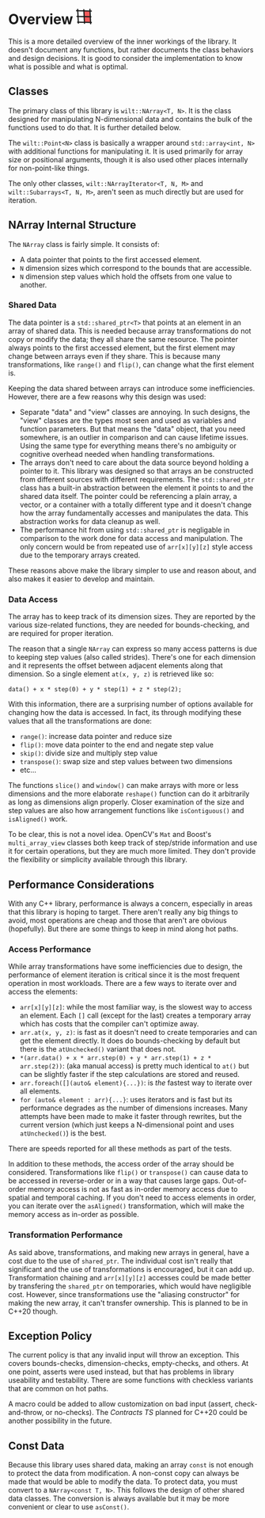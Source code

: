 # Overview ![logo](/docs/images/logo.png)

This is a more detailed overview of the inner workings of the library. It doesn't document any functions, but rather documents the class behaviors and design decisions. It is good to consider the implementation to know what is possible and what is optimal.

## Classes

The primary class of this library is `wilt::NArray<T, N>`. It is the class designed for manipulating N-dimensional data and contains the bulk of the functions used to do that. It is further detailed below.

The `wilt::Point<N>` class is basically a wrapper around `std::array<int, N>` with additional functions for manipulating it. It is used primarily for array size or positional arguments, though it is also used other places internally for non-point-like things.

The only other classes, `wilt::NArrayIterator<T, N, M>` and `wilt::Subarrays<T, N, M>`, aren't seen as much directly but are used for iteration.

## NArray Internal Structure

The `NArray` class is fairly simple. It consists of:

- A data pointer that points to the first accessed element.
- `N` dimension sizes which correspond to the bounds that are accessible.
- `N` dimension step values which hold the offsets from one value to another.

### Shared Data

The data pointer is a `std::shared_ptr<T>` that points at an element in an array of shared data. This is needed because array transformations do not copy or modify the data; they all share the same resource. The pointer always points to the first accessed element, but the first element may change between arrays even if they share. This is because many transformations, like `range()` and `flip()`, can change what the first element is.

Keeping the data shared between arrays can introduce some inefficiencies. However, there are a few reasons why this design was used:

- Separate "data" and "view" classes are annoying. In such designs, the "view" classes are the types most seen and used as variables and function parameters. But that means the "data" object, that you need somewhere, is an outlier in comparison and can cause lifetime issues. Using the same type for everything means there's no ambiguity or cognitive overhead needed when handling transformations.
- The arrays don't need to care about the data source beyond holding a pointer to it. This library was designed so that arrays an be constructed from different sources with different requirements. The `std::shared_ptr` class has a built-in abstraction between the element it points to and the shared data itself. The pointer could be referencing a plain array, a vector, or a container with a totally different type and it doesn't change how the array fundamentally accesses and manipulates the data. This abstraction works for data cleanup as well.
- The performance hit from using `std::shared_ptr` is negligable in comparison to the work done for data access and manipulation. The only concern would be from repeated use of `arr[x][y][z]` style access due to the temporary arrays created.

These reasons above make the library simpler to use and reason about, and also makes it easier to develop and maintain.

### Data Access

The array has to keep track of its dimension sizes. They are reported by the various size-related functions, they are needed for bounds-checking, and are required for proper iteration. 

The reason that a single `NArray` can express so many access patterns is due to keeping step values (also called strides). There's one for each dimension and it represents the offset between adjacent elements along that dimension. So a single element `at(x, y, z)` is retrieved like so:

```
data() + x * step(0) + y * step(1) + z * step(2);
```

With this information, there are a surprising number of options available for changing how the data is accessed. In fact, its through modifying these values that all the transformations are done:

- `range()`: increase data pointer and reduce size
- `flip()`: move data pointer to the end and negate step value
- `skip()`: divide size and multiply step value
- `transpose()`: swap size and step values between two dimensions
- etc...

The functions `slice()` and `window()` can make arrays with more or less dimensions and the more elaborate `reshape()` function can do it arbitrarily as long as dimensions align properly. Closer examination of the size and step values are also how arrangement functions like `isContiguous()` and `isAligned()` work.

To be clear, this is not a novel idea. OpenCV's `Mat` and Boost's `multi_array_view` classes both keep track of step/stride information and use it for certain operations, but they are much more limited. They don't provide the flexibility or simplicity available through this library.

## Performance Considerations

With any C++ library, performance is always a concern, especially in areas that this library is hoping to target. There aren't really any big things to avoid, most operations are cheap and those that aren't are obvious (hopefully). But there are some things to keep in mind along hot paths.

### Access Performance

While array transformations have some inefficiencies due to design, the performance of element iteration is critical since it is the most frequent operation in most workloads. There are a few ways to iterate over and access the elements:

- `arr[x][y][z]`: while the most familiar way, is the slowest way to access an element. Each `[]` call (except for the last) creates a temporary array which has costs that the compiler can't optimize away.
- `arr.at(x, y, z)`: is fast as it doesn't need to create temporaries and can get the element directly. It does do bounds-checking by default but there is the `atUnchecked()` variant that does not.
- `*(arr.data() + x * arr.step(0) + y * arr.step(1) + z * arr.step(2))`: (aka manual access) is pretty much identical to `at()` but can be slightly faster if the step calculations are stored and reused.
- `arr.foreach([](auto& element){...})`: is _the_ fastest way to iterate over all elements.
- `for (auto& element : arr){...}`: uses iterators and is fast but its performance degrades as the number of dimensions increases. Many attempts have been made to make it faster through rewrites, but the current version (which just keeps a N-dimensional point and uses `atUnchecked()`) is the best.

There are speeds reported for all these methods as part of the tests.

In addition to these methods, the access order of the array should be considered. Transformations like `flip()` or `transpose()` can cause data to be accessed in reverse-order or in a way that causes large gaps. Out-of-order memory access is not as fast as in-order memory access due to spatial and temporal caching. If you don't need to access elements in order, you can iterate over the `asAligned()` transformation, which will make the memory access as in-order as possible.

### Transformation Performance

As said above, transformations, and making new arrays in general, have a cost due to the use of `shared_ptr`. The individual cost isn't really that significant and the use of transformations is encouraged, but it can add up. Transformation chaining and `arr[x][y][z]` accesses could be made better by transfering the `shared_ptr` on temporaries, which would have negligible cost. However, since transformations use the "aliasing constructor" for making the new array, it can't transfer ownership. This is planned to be in C++20 though.

## Exception Policy

The current policy is that any invalid input will throw an exception. This covers bounds-checks, dimension-checks, empty-checks, and others. At one point, asserts were used instead, but that has problems in library useability and testability. There are some functions with checkless variants that are common on hot paths.

A macro could be added to allow customization on bad input (assert, check-and-throw, or no-checks). The _Contracts TS_ planned for C++20 could be another possibility in the future.

## Const Data

Because this library uses shared data, making an array `const` is not enough to protect the data from modification. A non-const copy can always be made that would be able to modify the data. To protect data, you must convert to a `NArray<const T, N>`. This follows the design of other shared data classes. The conversion is always available but it may be more convenient or clear to use `asConst()`.
